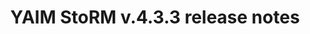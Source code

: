 ---
layout: release_note_component
title: "YAIM StoRM v.4.3.3 release notes"
release_date: "20.07.2013"
release_description: "This was the second update for StoRM in EMI-3."
release_version: "EMI3-U2"
release_title: "EMI3 StoRM - 2nd Update"
component:
      name: "YAIM StoRM"
      package: "yaim-storm"
      version: "4.3.3"
      rfcs:
        - id: STOR-235
          type: bug
          title: YAIM StoRM does not provide a way to configure the XML-RPC service port
        - id: STOR-257
          type: bug
          title: Unable to change STORM_USER via yaim setup of StoRM
        - id: STOR-103
          type: bug
          title: StoRM publishes a wrong GLUE2EndpointServingState in one of the two GLUE2Endpoint
---
